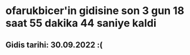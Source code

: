 # ofarukbicer'in gidisine son 3 gun 18 saat 55 dakika 44 saniye kaldi

## Gidis tarihi: 30.09.2022 :(